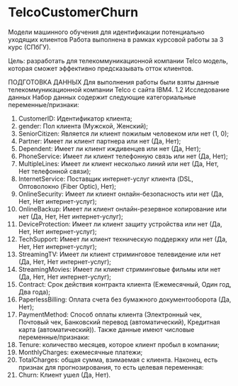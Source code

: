 # TelcoCustomerChurn
Модели машинного обучения для идентификации потенциально уходящих клиентов
Работа выполнена в рамках курсовой работы за 3 курс (СПбГУ). 

Цель: разработать для телекоммуникационной компании Telco модель, которая сможет эффективно предсказывать отток клиентов.

ПОДГОТОВКА ДАННЫХ
Для выполнения работы были взяты данные телекоммуникационной компании Telco с сайта IBM4. 
1.2 Исследование данных
Набор данных содержит следующие категориальные переменные/признаки:  
1.	CustomerID: Идентификатор клиента;
2.	gender: Пол клиента (Мужской, Женский);
3.	SeniorCitizen: Является ли клиент пожилым человеком или нет (1, 0);
4.	Partner: Имеет ли клиент партнера или нет (Да, Нет);
5.	Dependent: Имеет ли клиент иждивенцев или нет (Да, Нет);
6.	PhoneService: Имеет ли клиент телефонную связь или нет (Да, Нет);
7.	MultipleLines: Имеет ли клиент несколько линий или нет (Да, Нет, Нет телефонной связи);
8.	InternetService: Поставщик интернет-услуг клиента (DSL, Оптоволокно (Fiber Optic), Нет);
9.	OnlineSecurity: Имеет ли клиент онлайн-безопасность или нет (Да, Нет, Нет интернет-услуг);
10.	OnlineBackup: Имеет ли клиент онлайн-резервное копирование или нет (Да, Нет, Нет интернет-услуг);
11.	DeviceProtection: Имеет ли клиент защиту устройства или нет (Да, Нет, Нет интернет-услуг);
12.	TechSupport: Имеет ли клиент техническую поддержку или нет (Да, Нет, Нет интернет-услуг);
13.	StreamingTV: Имеет ли клиент стриминговое телевидение или нет (Да, Нет, Нет интернет-услуг);
14.	StreamingMovies: Имеет ли клиент стриминговые фильмы или нет (Да, Нет, Нет интернет-услуг);
15.	Contract: Срок действия контракта клиента (Ежемесячный, Один год, Два года);
16.	PaperlessBilling: Оплата счета без бумажного документооборота (Да, Нет);
17.	PaymentMethod: Способ оплаты клиента (Электронный чек, Почтовый чек, Банковский перевод (автоматический), Кредитная карта (автоматический)).
Также данные имеют числовые переменные/признаки: 
1.	Tenure: количество месяцев, которое клиент пробыл в компании;
2.	MonthlyCharges: ежемесячные платежи;
3.	TotalCharges: общая сумма, взимаемая с клиента.
Наконец, есть признак для прогнозирования, то есть целевая переменная:
1.	Churn: Клиент ушел (Да, Нет).


